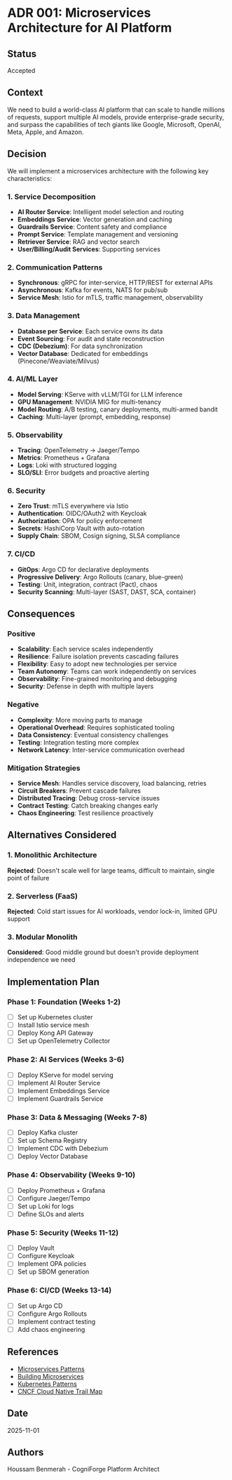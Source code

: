 # ADR 001: Microservices Architecture for AI Platform

## Status
Accepted

## Context
We need to build a world-class AI platform that can scale to handle millions of requests, support multiple AI models, provide enterprise-grade security, and surpass the capabilities of tech giants like Google, Microsoft, OpenAI, Meta, Apple, and Amazon.

## Decision
We will implement a microservices architecture with the following key characteristics:

### 1. Service Decomposition
- **AI Router Service**: Intelligent model selection and routing
- **Embeddings Service**: Vector generation and caching
- **Guardrails Service**: Content safety and compliance
- **Prompt Service**: Template management and versioning
- **Retriever Service**: RAG and vector search
- **User/Billing/Audit Services**: Supporting services

### 2. Communication Patterns
- **Synchronous**: gRPC for inter-service, HTTP/REST for external APIs
- **Asynchronous**: Kafka for events, NATS for pub/sub
- **Service Mesh**: Istio for mTLS, traffic management, observability

### 3. Data Management
- **Database per Service**: Each service owns its data
- **Event Sourcing**: For audit and state reconstruction
- **CDC (Debezium)**: For data synchronization
- **Vector Database**: Dedicated for embeddings (Pinecone/Weaviate/Milvus)

### 4. AI/ML Layer
- **Model Serving**: KServe with vLLM/TGI for LLM inference
- **GPU Management**: NVIDIA MIG for multi-tenancy
- **Model Routing**: A/B testing, canary deployments, multi-armed bandit
- **Caching**: Multi-layer (prompt, embedding, response)

### 5. Observability
- **Tracing**: OpenTelemetry → Jaeger/Tempo
- **Metrics**: Prometheus + Grafana
- **Logs**: Loki with structured logging
- **SLO/SLI**: Error budgets and proactive alerting

### 6. Security
- **Zero Trust**: mTLS everywhere via Istio
- **Authentication**: OIDC/OAuth2 with Keycloak
- **Authorization**: OPA for policy enforcement
- **Secrets**: HashiCorp Vault with auto-rotation
- **Supply Chain**: SBOM, Cosign signing, SLSA compliance

### 7. CI/CD
- **GitOps**: Argo CD for declarative deployments
- **Progressive Delivery**: Argo Rollouts (canary, blue-green)
- **Testing**: Unit, integration, contract (Pact), chaos
- **Security Scanning**: Multi-layer (SAST, DAST, SCA, container)

## Consequences

### Positive
- **Scalability**: Each service scales independently
- **Resilience**: Failure isolation prevents cascading failures
- **Flexibility**: Easy to adopt new technologies per service
- **Team Autonomy**: Teams can work independently on services
- **Observability**: Fine-grained monitoring and debugging
- **Security**: Defense in depth with multiple layers

### Negative
- **Complexity**: More moving parts to manage
- **Operational Overhead**: Requires sophisticated tooling
- **Data Consistency**: Eventual consistency challenges
- **Testing**: Integration testing more complex
- **Network Latency**: Inter-service communication overhead

### Mitigation Strategies
- **Service Mesh**: Handles service discovery, load balancing, retries
- **Circuit Breakers**: Prevent cascade failures
- **Distributed Tracing**: Debug cross-service issues
- **Contract Testing**: Catch breaking changes early
- **Chaos Engineering**: Test resilience proactively

## Alternatives Considered

### 1. Monolithic Architecture
**Rejected**: Doesn't scale well for large teams, difficult to maintain, single point of failure

### 2. Serverless (FaaS)
**Rejected**: Cold start issues for AI workloads, vendor lock-in, limited GPU support

### 3. Modular Monolith
**Considered**: Good middle ground but doesn't provide deployment independence we need

## Implementation Plan

### Phase 1: Foundation (Weeks 1-2)
- [ ] Set up Kubernetes cluster
- [ ] Install Istio service mesh
- [ ] Deploy Kong API Gateway
- [ ] Set up OpenTelemetry Collector

### Phase 2: AI Services (Weeks 3-6)
- [ ] Deploy KServe for model serving
- [ ] Implement AI Router Service
- [ ] Implement Embeddings Service
- [ ] Implement Guardrails Service

### Phase 3: Data & Messaging (Weeks 7-8)
- [ ] Deploy Kafka cluster
- [ ] Set up Schema Registry
- [ ] Implement CDC with Debezium
- [ ] Deploy Vector Database

### Phase 4: Observability (Weeks 9-10)
- [ ] Deploy Prometheus + Grafana
- [ ] Configure Jaeger/Tempo
- [ ] Set up Loki for logs
- [ ] Define SLOs and alerts

### Phase 5: Security (Weeks 11-12)
- [ ] Deploy Vault
- [ ] Configure Keycloak
- [ ] Implement OPA policies
- [ ] Set up SBOM generation

### Phase 6: CI/CD (Weeks 13-14)
- [ ] Set up Argo CD
- [ ] Configure Argo Rollouts
- [ ] Implement contract testing
- [ ] Add chaos engineering

## References
- [Microservices Patterns](https://microservices.io/patterns/index.html)
- [Building Microservices](https://www.oreilly.com/library/view/building-microservices-2nd/9781492034018/)
- [Kubernetes Patterns](https://k8s-patterns.io/)
- [CNCF Cloud Native Trail Map](https://github.com/cncf/trailmap)

## Date
2025-11-01

## Authors
Houssam Benmerah - CogniForge Platform Architect
